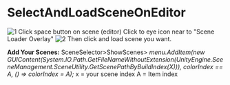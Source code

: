 # SelectAndLoadSceneOnEditor

![1](https://user-images.githubusercontent.com/69899473/210763962-91d0fa23-b29b-4d8e-8d29-4855dc275a4c.png)
Click space button on scene (editor)
Click to eye icon near to "Scene Loader Overlay"
![2](https://user-images.githubusercontent.com/69899473/210764439-1fc3ce87-3457-4e3d-bcb2-cd99aeb94403.png)
Then click and load scene you want.


**Add Your Scenes:**
SceneSelector>ShowScenes>
*menu.AddItem(new GUIContent(System.IO.Path.GetFileNameWithoutExtension(UnityEngine.SceneManagement.SceneUtility.GetScenePathByBuildIndex(X))), colorIndex == A, () => colorIndex = A);*
x = your scene index
A = Item index
